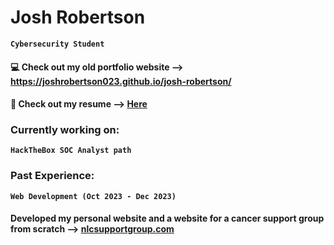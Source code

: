 # Josh Robertson

**`Cybersecurity Student`**

#### &#128187; Check out my old portfolio website --> https://joshrobertson023.github.io/josh-robertson/
#### &#128196; Check out my resume --> <a href="https://docs.google.com/document/d/15XAsNVFDpN3TFAbH6RhfeOreu10RxyJe/edit?usp=sharing&ouid=115289429535300497026&rtpof=true&sd=true">Here</a>

### Currently working on:
**`HackTheBox SOC Analyst path`**

### Past Experience:
**`Web Development (Oct 2023 - Dec 2023)`**
#### Developed my personal website and a website for a cancer support group from scratch --> <a href="https://nlcsupportgroup.com/">nlcsupportgroup.com</a>

